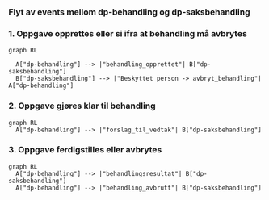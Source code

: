 ### Flyt av events mellom dp-behandling og dp-saksbehandling


### 1. Oppgave opprettes eller si ifra at behandling må avbrytes
```mermaid
graph RL

  A["dp-behandling"] --> |"behandling_opprettet"| B["dp-saksbehandling"]
  B["dp-saksbehandling"] --> |"Beskyttet person -> avbryt_behandling"| A["dp-behandling"]
```

### 2. Oppgave gjøres klar til behandling
```mermaid
graph RL
  A["dp-behandling"] --> |"forslag_til_vedtak"| B["dp-saksbehandling"]
```

### 3. Oppgave ferdigstilles eller avbrytes
```mermaid
graph RL
  A["dp-behandling"] --> |"behandlingsresultat"| B["dp-saksbehandling"]
  A["dp-behandling"] --> |"behandling_avbrutt"| B["dp-saksbehandling"]
```



